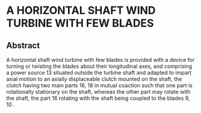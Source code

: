 # A HORIZONTAL SHAFT WIND TURBINE WITH FEW BLADES

## Abstract
A horizontal shaft wind turbine with few blades is provided with a device for turning or twisting the blades about their longitudinal axes, and comprising a power source 13 situated outside the turbine shaft and adapted to impart axial motion to an axially displaceable clutch mounted on the shaft, the clutch having two main parts 16, 18 in mutual coaction such that one part is rotationally stationary on the shaft, whereas the other part may rotate with the shaft, the part 16 rotating with the shaft being coupled to the blades 9, 10 .